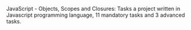 JavaScript - Objects, Scopes and Closures: Tasks a project written in Javascript programming language, 11 mandatory tasks and 3 advanced tasks.
